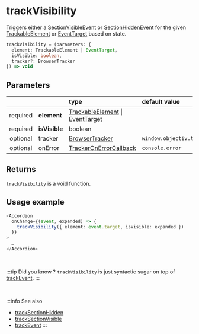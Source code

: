 # trackVisibility

Triggers either a [SectionVisibleEvent](/taxonomy/events/SectionVisibleEvent.md) or [SectionHiddenEvent](/taxonomy/events/SectionHiddenEvent.md) for the given [TrackableElement](/tracking/core-concepts/elements.md#trackable-elements) or [EventTarget](https://developer.mozilla.org/en-US/docs/Web/API/EventTarget) based on state.

```typescript
trackVisibility = (parameters: {
  element: TrackableElement | EventTarget,
  isVisible: boolean,
  tracker?: BrowserTracker
}) => void
```

## Parameters
|          |               | type                                                                                                                                                      | default value
| :-:      | :--           | :--                                                                                                                                                       | :--           
| required | **element**   | [TrackableElement](/tracking/core-concepts/elements.md#trackable-elements) \| [EventTarget](https://developer.mozilla.org/en-US/docs/Web/API/EventTarget) |
| required | **isVisible** | boolean                                                                                                                                                   |
| optional | tracker       | [BrowserTracker](/tracking/api-reference/interfaces/BrowserTracker.md)                                                                                    | `window.objectiv.tracker`
| optional | onError       | [TrackerOnErrorCallback](/tracking/api-reference/interfaces/TrackerOnErrorCallback.md)                                                                    | `console.error`

## Returns
`trackVisibility` is a void function.

## Usage example

```typescript jsx
<Accordion
  onChange={(event, expanded) => {
    trackVisibility({ element: event.target, isVisible: expanded })
  }}
>
  …
</Accordion>
```

<br />

:::tip Did you know ?
`trackVisibility` is just syntactic sugar on top of [trackEvent](/tracking/api-reference/low-level/trackEvent.md).
:::

<br />

:::info See also
- [trackSectionHidden](/tracking/api-reference/event-trackers/trackSectionHidden.md)
- [trackSectionVisible](/tracking/api-reference/event-trackers/trackSectionVisible.md)
- [trackEvent](/tracking/api-reference/low-level/trackEvent.md)
  :::
